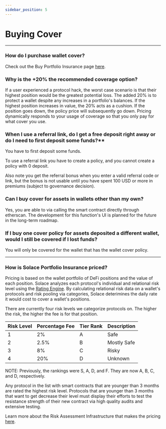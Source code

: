 ```yaml
---
sidebar_position: 5
---
```

# Buying Cover

---

### How do I purchase wallet cover?
Check out the Buy Portfolio Insurance page [<u>here</u>](../../user-guides/buy-cover).

### Why is the +20% the recommended coverage option?
If a user experienced a protocol hack, the worst case scenario is that their highest position would be the greatest potential loss. The added 20% is to protect a wallet despite any increases in a portfolio's balances. If the highest position increases in value, the 20% acts as a cushion. If the position goes down, the policy price will subsequently go down. Pricing dynamically responds to your usage of coverage so that you only pay for what cover you use.

### When I use a referral link, do I get a free deposit right away or do I need to first deposit some funds?**
You have to first deposit some funds.

To use a referral link you have to create a policy, and you cannot create a policy with 0 deposit.

Also note you get the referral bonus when you enter a valid referral code or link, but the bonus is not usable until you have spent 100 USD or more in premiums (subject to governance decision).

### Can I buy cover for assets in wallets other than my own?
Yes, you are able to via calling the smart contract directly through etherscan. The development for this function's UI is planned for the future in the long-term roadmap.

### If I buy one cover policy for assets deposited a different wallet, would I still be covered if I lost funds?
You will only be covered for the wallet that has the wallet cover policy.

---

### How is Solace Portfolio Insurance priced?
Pricing is based on the wallet portfolio of DeFi positions and the value of each position. Solace analyzes each protocol's individual and relational risk level using the [Rating Engine](/docs/architecture/rating-engine). By calculating relational risk data on a wallet's protocols and risk pooling via categories, Solace deterimines the daily rate it would cost to cover a wallet's positions.

There are currently four risk levels we categorize protocols on. The higher the risk, the higher the fee is for that position.

| Risk Level | Percentage Fee | Tier Rank | Description |
|------------|----------------|-----------|-------------|
| 1 | 2% | A | Safe |
| 2 | 2.5% | B | Mostly Safe |
| 3 | 8% | C | Risky |
| 4 | 20% | D | Unknown |

NOTE: Previously, the rankings were S, A, D, and F. They are now A, B, C, and D, respectively.

Any protocol in the list with smart contracts that are younger than 3 months are rated the highest risk level. Protocols that are younger than 3 months that want to get decrease their level must display their efforts to test the resistance strength of their new contract via high quality audits and extensive testing.

Learn more about the Risk Assessment Infrastructure that makes the pricing [<u>here</u>](/docs/architecture/risk-assessment-infra).
